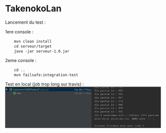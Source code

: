 # TakenokoLan

Lancement du test :

1ere console :

        mvn clean install
        cd serveur/target
        java -jar serveur-1.0.jar
        
2eme console :

        cd ..
        mvn failsafe:integration-test
        
        
Test en local (job trop long sur travis) :
![routes](doc/Test1000Parties.png)

        
